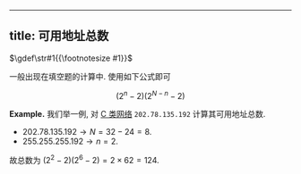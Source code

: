 
---
title: 可用地址总数
---

$\gdef\str#1{{\footnotesize #1}}$

一般出现在填空题的计算中. 使用如下公式即可

$$
(2^n-2)(2^{N-n}-2)
$$

$\textbf{Example.}$ 我们举一例, 对 [C 类网络](/408/network/network-category.md) `202.78.135.192` 计算其可用地址总数. 

- $202.78.135.192 \to N = 32 - 24 = 8$. 
- $255.255.255.192 \to n = 2$. 

故总数为 $(2^2-2)(2^6-2) = 2 \times 62 = 124$. 
